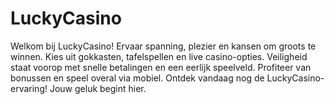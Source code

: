 # LuckyCasino
Welkom bij LuckyCasino! Ervaar spanning, plezier en kansen om groots te winnen. Kies uit gokkasten, tafelspellen en live casino-opties. Veiligheid staat voorop met snelle betalingen en een eerlijk speelveld. Profiteer van bonussen en speel overal via mobiel. Ontdek vandaag nog de LuckyCasino-ervaring! Jouw geluk begint hier.
